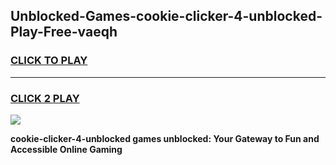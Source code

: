 
## Unblocked-Games-cookie-clicker-4-unblocked-Play-Free-vaeqh
<h3>
<a href="https://premium76.site?title=cookie-clicker-4-unblocked&ref=20M">CLICK TO PLAY</a></h3>
<hr>

<h3>
<a href="https://premium76.site?title=cookie-clicker-4-unblocked&ref=20M">CLICK 2 PLAY</a>
  
</h3>

<a href="https://premium76.site?title=cookie-clicker-4-unblocked&ref=19M"><img src="https://clearcache.store/games.png"></a>


**cookie-clicker-4-unblocked games unblocked: Your Gateway to Fun and Accessible Online Gaming**
